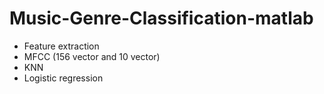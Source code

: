# Music-Genre-Classification-matlab

  * Feature extraction
  * MFCC (156 vector and 10 vector)
  * KNN
  * Logistic regression
